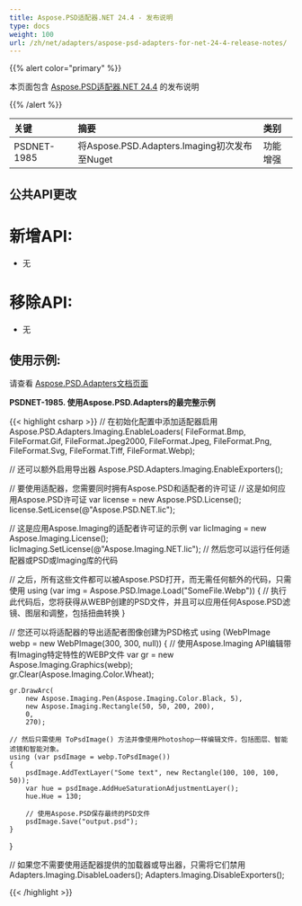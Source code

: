 ```yaml
---
title: Aspose.PSD适配器.NET 24.4 - 发布说明
type: docs
weight: 100
url: /zh/net/adapters/aspose-psd-adapters-for-net-24-4-release-notes/
---
```


{{% alert color="primary" %}}

本页面包含 [Aspose.PSD适配器.NET 24.4](https://www.nuget.org/packages/Aspose.PSD.Adapters.Imaging/) 的发布说明

{{% /alert %}}

| **关键**     | **摘要**                                    | **类别**     |
|:------------|:-------------------------------------------|:------------|
| PSDNET-1985 | 将Aspose.PSD.Adapters.Imaging初次发布至Nuget   | 功能增强    |


## **公共API更改**
# **新增API:**
- 无

# **移除API:**
- 无

## **使用示例:**

请查看 [Aspose.PSD.Adapters文档页面](/zh/psd/net/adapters)

**PSDNET-1985. 使用Aspose.PSD.Adapters的最完整示例**

{{< highlight csharp >}}
// 在初始化配置中添加适配器启用
Aspose.PSD.Adapters.Imaging.EnableLoaders(
   FileFormat.Bmp,
   FileFormat.Gif,
   FileFormat.Jpeg2000,
   FileFormat.Jpeg,
   FileFormat.Png,
   FileFormat.Svg,
   FileFormat.Tiff,
   FileFormat.Webp);
            
// 还可以额外启用导出器
Aspose.PSD.Adapters.Imaging.EnableExporters();

// 要使用适配器，您需要同时拥有Aspose.PSD和适配者的许可证
// 这是如何应用Aspose.PSD许可证
var license = new Aspose.PSD.License();
license.SetLicense(@"Aspose.PSD.NET.lic");

// 这是应用Aspose.Imaging的适配者许可证的示例
var licImaging = new Aspose.Imaging.License();
licImaging.SetLicense(@"Aspose.Imaging.NET.lic");
// 然后您可以运行任何适配器或PSD或Imaging库的代码

// 之后，所有这些文件都可以被Aspose.PSD打开，而无需任何额外的代码，只需使用
using (var img = Aspose.PSD.Image.Load("SomeFile.Webp")) 
{
    // 执行此代码后，您将获得从WEBP创建的PSD文件，并且可以应用任何Aspose.PSD滤镜、图层和调整，包括扭曲转换
}

// 您还可以将适配器的导出适配者图像创建为PSD格式
using (WebPImage webp = new WebPImage(300, 300, null))
{
    // 使用Aspose.Imaging API编辑带有Imaging特定特性的WEBP文件
    var gr = new Aspose.Imaging.Graphics(webp);             
    gr.Clear(Aspose.Imaging.Color.Wheat);

    gr.DrawArc(
        new Aspose.Imaging.Pen(Aspose.Imaging.Color.Black, 5),
        new Aspose.Imaging.Rectangle(50, 50, 200, 200), 
        0, 
        270);

    // 然后只需使用 ToPsdImage() 方法并像使用Photoshop一样编辑文件，包括图层、智能滤镜和智能对象。
    using (var psdImage = webp.ToPsdImage())
    {                   
        psdImage.AddTextLayer("Some text", new Rectangle(100, 100, 100, 50));
        var hue = psdImage.AddHueSaturationAdjustmentLayer();
        hue.Hue = 130;

        // 使用Aspose.PSD保存最终的PSD文件
        psdImage.Save("output.psd");
    }
}

// 如果您不需要使用适配器提供的加载器或导出器，只需将它们禁用
Adapters.Imaging.DisableLoaders();
Adapters.Imaging.DisableExporters();		
		
{{< /highlight >}}
